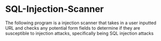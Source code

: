 # SQL-Injection-Scanner
The following program is a injection scanner that takes in a user inputted URL and checks any potential form fields to determine if they are susceptible to injection attacks, specifically being SQL injection attacks 
